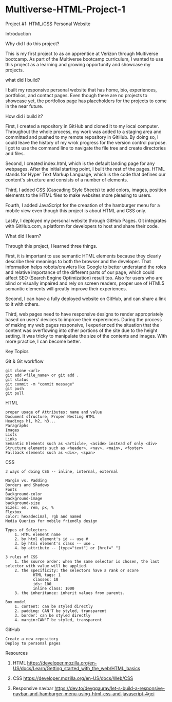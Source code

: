 # Multiverse-HTML-Project-1

Project #1: HTML/CSS Personal Website

Introduction

Why did I do this project?

This is my first project to as an apprentice at Verizon through Multiverse bootcamp.
As part of the Multiverse bootcamp curriculum, I wanted to use this project as a learning and growing opportunity and showcase my projects.

what did I build?

I built my responsive personal website that has home, bio, experiences, portfolios, and contact pages.
Even though there are no projects to showcase yet, the portfolios page has placeholders for the projects to come in the near future.

How did i build it?

First, I created a repository in GitHub and cloned it to my local computer. Throughout the whole process, my work was added to a staging area and committed and pushed to my remote repository in GitHub. By doing so, I could leave the history of my wrok progress for the version control purpose.
I got to use the command line to navigate the file tree and create directories and files.

Second, I created index.html, which is the default landing page for any webpages. After the initial starting point, I built the rest of the pages. HTML stands for Hyper Text Markup Language, which is the code that defines our content's structure and consists of a number of elements.

Third, I added CSS (Cascading Style Sheets) to add colors, images, position elements to the HTML files to make websites more pleasing to users.

Fourth, I added JavaScript for the creaation of the hamburger menu for a mobile view even though this project is about HTML and CSS only.

Lastly, I deployed my personal website through GitHub Pages. Git integrates with GitHub.com, a platform for developers to host and share their code.

What did I learn?

Through this project, I learned three things.

First, it is important to use semantic HTML elements because they clearly describe their meanings to both the browser and the developer. That information helps robots/crawlers like Google to better understand the roles and relative importance of the different parts of our page, which could affect SEO (Search Engine Optimization) result too. Also for users who are blind or visually impaired and rely on screen readers, proper use of HTML5 semantic elements will greatly improve their experiences.

Second, I can have a fully deployed website on GitHub, and can share a link to it with others.

Third, web pages need to have responsive designs to render appropriately based on users' devices to improve their expereinces.
During the process of making my web pages responsive, I experienced the situation that the content was overflowing into other portions of the site due to the height setting. It was tricky to manipulate the size of the contents and images.
With more practice, I can become better.

Key Topics

Git & Git workflow

    git clone <url>
    git add <file_name> or git add .
    git status
    git commit -m "commit message"
    git push
    git pull

HTML

    proper usage of Attributes: name and value
    Document structure, Proper Nesting HTML
    Headings h1, h2, h3...
    Paragraphs
    Images
    Lists
    Links
    Semantic Elements such as <article>, <aside> instead of only <div>
    Structure elements such as <header>, <nav>, <main>, <footer>
    Fallback elements such as <div>, <span>

CSS

    3 ways of doing CSS -- inline, internal, external

    Margin vs. Padding
    Borders and Shadows
    Fonts
    Background-color
    Background-image
    background-size
    Sizes: em, rem, px, %
    Flexbox
    color: hexadecimal, rgb and named
    Media Queries for mobile friendly design

    Types of Selectors
        1. HTML element name
        2. by html element's id -- use #
        3. by html element's class -- use .
        4. by attribute -- [type="text"] or [href=" "]

    3 rules of CSS
        1. the source order: when the same selector is chosen, the last selector with value will be applied.
        2. the specificity: the selectors have a rank or score
                HTML tags: 1
                classes: 10
                ids: 100
                inline class: 1000
        3. the inheritance: inherit values from parents.

    Box model
        1. content: can be styled directly
        2. padding: CAN'T be styled, transparent
        3. border: can be styled directly
        4. margin:CAN'T be styled, transparent

GitHub

    Create a new repository
    Deploy to personal pages

Resources

1. HTML
   https://developer.mozilla.org/en-US/docs/Learn/Getting_started_with_the_web/HTML_basics

2. CSS
   https://developer.mozilla.org/en-US/docs/Web/CSS

3. Responsive navbar
   https://dev.to/devggaurav/let-s-build-a-responsive-navbar-and-hamburger-menu-using-html-css-and-javascript-4gci
